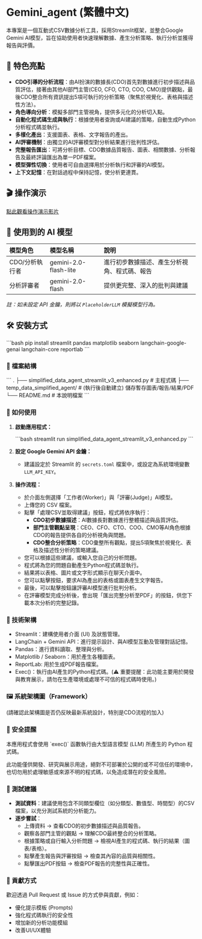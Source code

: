 # Gemini_agent (繁體中文)

本專案是一個互動式CSV數據分析工具，採用Streamlit框架，並整合Google Gemini AI模型，旨在協助使用者快速理解數據、產生分析策略、執行分析並獲得報告與評價。

## 🌟 特色亮點

* **CDO引導的分析流程**：由AI扮演的數據長(CDO)首先對數據進行初步描述與品質評估，接著由其他AI部門主管(CEO, CFO, CTO, COO, CMO)提供觀點，最後CDO整合所有資訊提出5項可執行的分析策略（聚焦於視覺化、表格與描述性方法）。
* **角色導向分析**：模擬多部門主管視角，提供多元化的分析切入點。
* **自動化程式碼生成與執行**：根據使用者查詢或AI建議的策略，自動生成Python分析程式碼並執行。
* **多樣化產出**：支援圖表、表格、文字報告的產出。
* **AI評審機制**：由獨立的AI評審模型對分析結果進行批判性評估。
* **完整報告匯出**：可將分析目標、CDO數據品質報告、圖表、相關數據、分析報告及最終評論匯出為單一PDF檔案。
* **模型彈性切換**：使用者可自由選擇用於分析執行和評審的AI模型。
* **上下文記憶**：在對話過程中保持記憶，使分析更連貫。

## 🎬 操作演示

[點此觀看操作演示影片](https://www.youtube.com/watch?v=o7GoR2CViss)

## 🧠 使用到的 AI 模型

| 模型角色     | 模型名稱              | 說明                                         |
| :----------- | :-------------------- | :------------------------------------------- |
| CDO/分析執行者 | gemini-2.0-flash-lite | 進行初步數據描述、產生分析視角、程式碼、報告 |
| 分析評審者   | gemini-2.0-flash      | 提供更完整、深入的批判與建議                 |

*註：如未設定 API 金鑰，則將以 `PlaceholderLLM` 模擬模型行為。*

## 🛠️ 安裝方式

\`\`\`bash
pip install streamlit pandas matplotlib seaborn langchain-google-genai langchain-core reportlab
\`\`\`

### 📂 檔案結構

\`\`\`
.
├── simplified\_data\_agent\_streamlit\_v3\_enhanced.py    # 主程式碼
├── temp\_data\_simplified\_agent/       # (執行後自動建立) 儲存暫存圖表/報告/結果/PDF
└── README.md                         # 本說明檔案
\`\`\`

### 🚀 如何使用

1.  **啟動應用程式：**

    \`\`\`bash
    streamlit run simplified_data\_agent\_streamlit\_v3\_enhanced.py
    \`\`\`
2.  **設定 Google Gemini API 金鑰：**

    * 建議設定於 Streamlit 的 `secrets.toml` 檔案中，或設定為系統環境變數 `LLM_API_KEY`。
3.  **操作流程：**

    * 於介面左側選擇「工作者(Worker)」與「評審(Judge)」AI模型。
    * 上傳您的 CSV 檔案。
    * 點擊「處理CSV並取得建議」按鈕，程式將依序執行：
        * **CDO初步數據描述**：AI數據長對數據進行整體描述與品質評估。
        * **部門主管觀點呈現**：CEO、CFO、CTO、COO、CMO等AI角色根據CDO的報告提供各自的分析視角與問題。
        * **CDO整合分析策略**：CDO彙整所有觀點，提出5項聚焦於視覺化、表格及描述性分析的策略建議。
    * 您可以根據這些建議，或輸入您自己的分析問題。
    * 程式將為您的問題自動產生Python程式碼並執行。
    * 結果將以表格、圖片或文字形式顯示在聊天介面中。
    * 您可以點擊按鈕，要求AI為產出的表格或圖表產生文字報告。
    * 最後，可以點擊按鈕讓評審AI模型進行批判分析。
    * 在評審模型完成分析後，會出現「匯出完整分析至PDF」的按鈕，供您下載本次分析的完整記錄。

### 🧱 技術架構

* Streamlit：建構使用者介面 (UI) 及狀態管理。
* LangChain + Gemini API：進行提示設計、與AI模型互動及管理對話記憶。
* Pandas：進行資料讀取、整理與分析。
* Matplotlib / Seaborn：用於產生各種圖表。
* ReportLab: 用於生成PDF報告檔案。
* Exec()：執行由AI產生的Python程式碼。(⚠️ 重要提醒：此功能主要用於開發與教育展示，請勿在生產環境或處理不可信的程式碼時使用。)

### 🖼️ 系統架構圖（Framework）

(請確認此架構圖是否仍反映最新系統設計，特別是CDO流程的加入)

### 🔐 安全提醒

本應用程式會使用 \`exec()\` 函數執行由大型語言模型 (LLM) 所產生的 Python 程式碼。

此功能僅供開發、研究與展示用途，絕對不可部署於公開的或不可信任的環境中，也切勿用於處理敏感或來源不明的程式碼，以免造成潛在的安全風險。

### 🧪 測試建議

* **測試資料**：建議使用包含不同類型欄位（如分類型、數值型、時間型）的CSV檔案，以充分測試系統的分析能力。
* **逐步嘗試**：
    * 上傳資料 → 查看CDO的初步數據描述與品質報告。
    * 觀察各部門主管的觀點 → 理解CDO最終整合的分析策略。
    * 根據策略或自行輸入分析問題 → 檢視AI產生的程式碼、執行的結果（圖表/表格）。
    * 點擊產生報告與評審按鈕 → 檢查其內容的品質與相關性。
    * 點擊匯出PDF按鈕 → 檢查PDF報告的完整性與正確性。

### 🤝 貢獻方式

歡迎透過 Pull Request 或 Issue 的方式參與貢獻，例如：

* 優化提示模板 (Prompts)
* 強化程式碼執行的安全性
* 增加新的分析功能模組
* 改善UI/UX體驗

